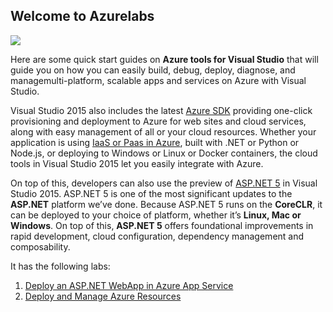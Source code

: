 ## **Welcome to Azurelabs**

![](https://openedx.microsoft.com/asset-v1:Microsoft+Azure209x+2016_T4+type@asset+block@Microsoft-Azure-751x389.png)

Here are some quick start guides on **Azure tools for Visual Studio** that will guide you on how you can easily build, debug, deploy, diagnose, and managemulti-platform,
scalable apps and services on Azure with Visual Studio.

Visual Studio 2015 also includes the latest [Azure SDK](https://azure.microsoft.com/en-us/downloads/) providing one-click provisioning and deployment to Azure for web sites and cloud services, along with easy management
of all or your cloud resources. Whether your application is using [IaaS or Paas in Azure](https://azure.microsoft.com/en-in/overview/what-is-paas/), built with .NET or Python or Node.js, or deploying to Windows or Linux or Docker 
containers, the cloud tools in Visual Studio 2015 let you easily integrate with Azure.

On top of this, developers can also use the preview of [ASP.NET 5](http://weblogs.asp.net/scottgu/introducing-asp-net-5) in Visual Studio 2015. ASP.NET 5 is one of the most significant updates to the **ASP.NET** platform we’ve done.
Because ASP.NET 5 runs on the **CoreCLR**, it can be deployed to your choice of platform, whether it’s **Linux, Mac or Windows**. On top of this, **ASP.NET 5** offers foundational improvements
in rapid development, cloud configuration, dependency management and composability.

It has the following labs:

1. [Deploy an ASP.NET WebApp in Azure App Service](https://github.com/hsachinraj/Azurelabs/blob/master/Azure%20Lab_1.md)
2. [Deploy and Manage Azure Resources](https://github.com/hsachinraj/Azurelabs/blob/master/Azure%20Lab_2.md)
